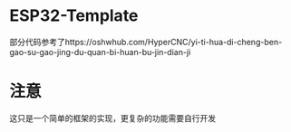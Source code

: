 # ESP32-Template
部分代码参考了https://oshwhub.com/HyperCNC/yi-ti-hua-di-cheng-ben-gao-su-gao-jing-du-quan-bi-huan-bu-jin-dian-ji

 # 注意
 这只是一个简单的框架的实现，更复杂的功能需要自行开发